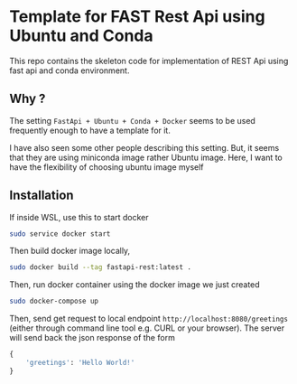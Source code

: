 # Template for FAST Rest Api using Ubuntu and Conda

This repo contains the skeleton code for implementation of REST Api using fast api and conda environment.

## Why ?

The setting `FastApi + Ubuntu + Conda + Docker` seems to be used frequently enough to have a template for it.

I have also seen some other people describing this setting. But, it seems that they are using miniconda image rather Ubuntu image. Here, I want to have the flexibility of choosing ubuntu image myself

## Installation

If inside WSL, use this to start docker

```Bash
sudo service docker start
```

Then build docker image locally,

```Bash
sudo docker build --tag fastapi-rest:latest .
```

Then, run docker container using the docker image we just created

```Bash
sudo docker-compose up
```

Then, send get request to local endpoint `http://localhost:8080/greetings` (either through command line tool e.g. CURL or your browser). The server will send back the json response of the form

```Python
{
    'greetings': 'Hello World!'
}
```
